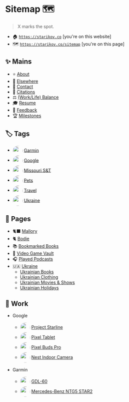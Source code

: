 # Sitemap 🗺️
> X marks the spot.

- 🏠 [`https://starikov.co`](https://starikov.co/) [you're on this website]
- 🗺️ [`https://starikov.co/sitemap`](https://starikov.co/sitemap) [you're on this page]

## ✨ Mains
- ⭐ [About](https://starikov.co/about)
- 🔗 [Elsewhere](https://starikov.co/elsewhere)
- 💬 [Contact](https://starikov.co/contact)
- 🔖 [Citations](https://starikov.co/citations/)
- ⚖️ [(Work/Life) Balance](https://starikov.co/balance)
- 🎓 [Resume](https://starikov.co/resume)
- 📝 [Feedback](https://starikov.co/feedback)
- 🏆 [Milestones](https://starikov.co/milestones)

## 🏷️ Tags
  - <img src="https://starikov.co/content/images/2025/05/garmin_logo.png" width="32" height="32" style="vertical-align:middle; display:inline; border-radius: 50%;"/> [Garmin](https://starikov.co/tag/garmin/)
  - <img src="https://starikov.co/content/images/2025/05/google_logo.png" width="32" height="32" style="vertical-align:middle; display:inline; border-radius: 50%;"/> [Google](https://starikov.co/tag/google/)
  - <img src="https://starikov.co/content/images/2025/05/missouri_s_t_logo.png" width="32" height="32" style="vertical-align:middle; display:inline; border-radius: 50%;"/> [Missouri S&T](https://starikov.co/tag/missouri-s-t/)
  - <img src="https://starikov.co/content/images/size/w1600/2025/04/bodie-2.png" width="32" height="32" style="vertical-align:middle; display:inline; border-radius: 50%;"/> [Pets](https://starikov.co/tag/pets/)
  - <img src="https://starikov.co/content/images/2025/05/lone_cypress.png" width="32" height="32" style="vertical-align:middle; display:inline; border-radius: 50%;"/> [Travel](https://starikov.co/tag/travel/)
  - <img src="https://starikov.co/content/images/2025/05/saint_javelin.png" width="32" height="32" style="vertical-align:middle; display:inline; border-radius: 50%;"/>  [Ukraine](https://starikov.co/tag/ukraine/)

## 📑 Pages
- 🐈‍⬛ [Mallory](https://starikov.co/mallory)
- 🐈 [Bodie](https://starikov.co/bodie)
- 📚 [Bookmarked Books](https://starikov.co/books)
- 👾 [Video Game Vault](https://starikov.co/video-games)
- 🎧 [Played Podcasts](https://starikov.co/podcasts)
- 🇺🇦 [Ukraine](https://starikov.co/ukraine)
    - [Ukrainian Books](https://starikov.co/ukrainian-books)
    - [Ukrainian Clothing](https://starikov.co/ukrainian-clothing)
    - [Ukrainian Movies & Shows](https://starikov.co/ukrainian-movies-shows)
    - [Ukrainian Holidays](https://starikov.co/ukrainian-holidays)

## 💼 Work
- Google
    - <img src="https://starikov.co/content/images/2025/04/project-starline-official.jpeg" width="32" height="32" style="vertical-align:middle; display:inline; border-radius: 50%;"/> [Project Starline](https://starikov.co/project-starline/)
    - <img src="https://starikov.co/content/images/size/w1600/2025/04/pixel_tablet.jpg" width="32" height="32" style="vertical-align:middle; display:inline; border-radius: 50%;"/> [Pixel Tablet](https://starikov.co/pixel-tablet/)
    - <img src="https://starikov.co/content/images/size/w1600/2025/04/pixel_buds_pro.jpg" width="32" height="32" style="vertical-align:middle; display:inline; border-radius: 50%;"/> [Pixel Buds Pro](https://starikov.co/pixel-buds-pro/)
    - <img src="https://starikov.co/content/images/2025/04/nest_cam.jpg" width="32" height="32" style="vertical-align:middle; display:inline; border-radius: 50%;"/> [Nest Indoor Camera](https://starikov.co/nest-camera/)

- Garmin
    - <img src="https://starikov.co/content/images/2025/04/GDL60.png" width="32" height="32" style="vertical-align:middle; display:inline; border-radius: 50%;"/>  [GDL-60](https://starikov.co/gdl60/)
    - <img src="https://starikov.co/content/images/2025/04/NTG5-STAR2.jpeg" width="32" height="32" style="vertical-align:middle; display:inline; border-radius: 50%;"/> [Mercedes-Benz NTG5 STAR2](https://starikov.co/garmin-ntg5-star2/)